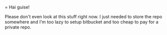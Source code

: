 = Hai guise!

Please don't even look at this stuff right now. I just needed to store the
repo somewhere and I'm too lazy to setup bitbucket and too cheap to pay for
a private repo.
